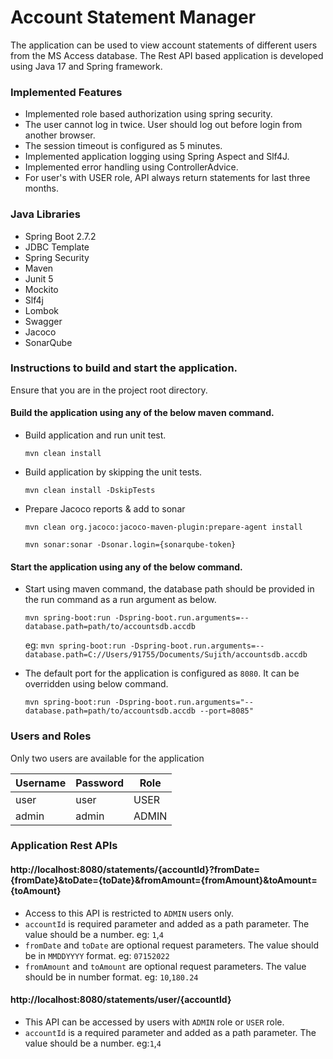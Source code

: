 # Account Statement Manager

The application can be used to view account statements of different users from the MS Access database. The Rest API 
based application is developed using Java 17 and Spring framework. 

### Implemented Features
* Implemented role based authorization using spring security.
* The user cannot log in twice. User should log out before login from another browser.
* The session timeout is configured as 5 minutes.
* Implemented application logging using Spring Aspect and Slf4J.
* Implemented error handling using ControllerAdvice.
* For user's with USER role, API always return statements for last three months.

### Java Libraries 
* Spring Boot 2.7.2
* JDBC Template
* Spring Security
* Maven
* Junit 5
* Mockito
* Slf4j
* Lombok
* Swagger
* Jacoco
* SonarQube

### Instructions to build and start the application.
Ensure that you are in the project root directory.
#### Build the application using any of the below maven command.

* Build application and run unit test.

  `mvn clean install`
* Build application by skipping the unit tests.

  `mvn clean install -DskipTests`

* Prepare Jacoco reports & add to sonar

  `mvn clean org.jacoco:jacoco-maven-plugin:prepare-agent install`

  `mvn sonar:sonar -Dsonar.login={sonarqube-token}`

#### Start the application using any of the below command.
* Start using maven command,  the database path should be provided in the run command as a run argument as below.

  `mvn spring-boot:run -Dspring-boot.run.arguments=--database.path=path/to/accountsdb.accdb`
  
  eg: `mvn spring-boot:run -Dspring-boot.run.arguments=--database.path=C://Users/91755/Documents/Sujith/accountsdb.accdb`

* The default port for the application is configured as `8080`. It can be overridden using below command.

  `mvn spring-boot:run -Dspring-boot.run.arguments="--database.path=path/to/accountsdb.accdb --port=8085"`


### Users and Roles
Only two users are available for the application

| Username | Password | Role  |
|----------|----------|-------|
| user     | user     | USER  |
| admin    | admin    | ADMIN |
### Application Rest APIs
#### http://localhost:8080/statements/{accountId}?fromDate={fromDate}&toDate={toDate}&fromAmount={fromAmount}&toAmount={toAmount}
* Access to this API is restricted to `ADMIN` users only.
* `accountId` is required parameter and added as a path parameter. The value should be a number. eg: `1`,`4`
* `fromDate` and `toDate` are optional request parameters. The value should be in `MMDDYYYY` format. eg: `07152022`
* `fromAmount` and `toAmount` are optional request parameters. The value should be in number format. eg: `10`,`180.24`

#### http://localhost:8080/statements/user/{accountId}
* This API can be accessed by users with `ADMIN` role or `USER` role.
* `accountId` is a required parameter and added as a path parameter. The value should be a number. eg:`1`,`4`

